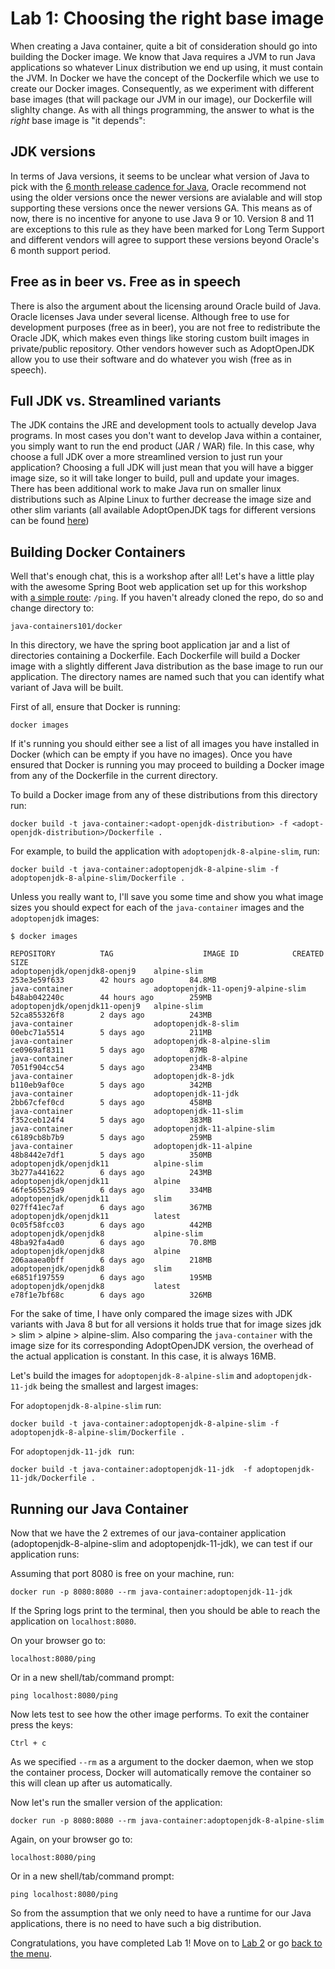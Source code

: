 # Lab 1: Choosing the right base image

When creating a Java container, quite a bit of consideration should go into building the Docker image. We know that Java requires a JVM to run Java applications so whatever Linux distribution we end up using, it must contain the JVM. In Docker we have the concept of the Dockerfile which we use to create our Docker images. Consequently, as we experiment with different base images (that will package our JVM in our image), our Dockerfile will slighlty change. As with all things programming, the answer to what is the _right_ base image is "it depends":

## JDK versions

In terms of Java versions, it seems to be unclear what version of Java to pick with the [6 month release cadence for Java](https://blogs.oracle.com/java-platform-group/update-and-faq-on-the-java-se-release-cadence), Oracle recommend not using the older versions once the newer versions are avialable and will stop supporting these versions once the newer versions GA. This means as of now, there is no incentive for anyone to use Java 9 or 10. Version 8 and 11 are exceptions to this rule as they have been marked for Long Term Support and different vendors will agree to support these versions beyond Oracle's 6 month support period. 

## Free as in beer vs. Free as in speech

There is also the argument about the licensing around Oracle build of Java. Oracle licenses Java under several license. Although free to use for development purposes (free as in beer), you are not free to redistribute the Oracle JDK, which makes even things like storing custom built images in private/public repository. Other vendors however such as AdoptOpenJDK allow you to use their software and do whatever you wish (free as in speech). 

## Full JDK vs. Streamlined variants 

The JDK contains the JRE and development tools to actually develop Java programs. In most cases you don't want to develop Java within a container, you simply want to run the end product (JAR / WAR) file. In this case, why choose a full JDK over a more streamlined version to just run your application? Choosing a full JDK will just mean that you will have a bigger image size, so it will take longer to build, pull and update your images. There has been additional work to make Java run on smaller linux distributions such as Alpine Linux to further decrease the image size and other slim variants (all available AdoptOpenJDK tags for different versions can be found [here](https://hub.docker.com/r/adoptopenjdk/openjdk11))

## Building Docker Containers

Well that's enough chat, this is a workshop after all! Let's have a little play with the awesome Spring Boot web application   set up for this workshop with [a simple route](../src/main/java/com/ibm/code/java/ping/PingController.java): `/ping`. If you haven't already cloned the repo, do so and change directory to:

```
java-containers101/docker
``` 

In this directory, we have the spring boot application jar and a list of directories containing a Dockerfile. Each Dockerfile will build a Docker image with a slightly different Java distribution as the base image to run our application. The directory names are named such that you can identify what variant of Java will be built.

First of all, ensure that Docker is running:

```
docker images
```

If it's running you should either see a list of all images you have installed in Docker (which can be empty if you have no images). Once you have ensured that Docker is running you may proceed to building a Docker image from any of the Dockerfile in the current directory.

To build a Docker image from any of these distributions from this directory run:

```
docker build -t java-container:<adopt-openjdk-distribution> -f <adopt-openjdk-distribution>/Dockerfile .
```

For example, to build the application with `adoptopenjdk-8-alpine-slim`, run:

```
docker build -t java-container:adoptopenjdk-8-alpine-slim -f adoptopenjdk-8-alpine-slim/Dockerfile .
```

Unless you really want to, I'll save you some time and show you what image sizes you should expect for each of the `java-container` images and the `adoptopenjdk` images:

```
$ docker images

REPOSITORY          TAG                    IMAGE ID            CREATED             SIZE
adoptopenjdk/openjdk8-openj9    alpine-slim                          253e3e59f633        42 hours ago        84.8MB
java-container                  adoptopenjdk-11-openj9-alpine-slim   b48ab042240c        44 hours ago        259MB
adoptopenjdk/openjdk11-openj9   alpine-slim                          52ca855326f8        2 days ago          243MB
java-container                  adoptopenjdk-8-slim                  00ebc71a5514        5 days ago          211MB
java-container                  adoptopenjdk-8-alpine-slim           ce0969af8311        5 days ago          87MB
java-container                  adoptopenjdk-8-alpine                7051f904cc54        5 days ago          234MB
java-container                  adoptopenjdk-8-jdk                   b110eb9af0ce        5 days ago          342MB
java-container                  adoptopenjdk-11-jdk                  2bb67cfef0cd        5 days ago          458MB
java-container                  adoptopenjdk-11-slim                 f352ceb124f4        5 days ago          383MB
java-container                  adoptopenjdk-11-alpine-slim          c6189cb8b7b9        5 days ago          259MB
java-container                  adoptopenjdk-11-alpine               48b8442e7df1        5 days ago          350MB
adoptopenjdk/openjdk11          alpine-slim                          3b277a441622        6 days ago          243MB
adoptopenjdk/openjdk11          alpine                               46fe565525a9        6 days ago          334MB
adoptopenjdk/openjdk11          slim                                 027ff41ec7af        6 days ago          367MB
adoptopenjdk/openjdk11          latest                               0c05f58fcc03        6 days ago          442MB
adoptopenjdk/openjdk8           alpine-slim                          48ba92fa4ad0        6 days ago          70.8MB
adoptopenjdk/openjdk8           alpine                               206aaaea0bff        6 days ago          218MB
adoptopenjdk/openjdk8           slim                                 e6851f197559        6 days ago          195MB
adoptopenjdk/openjdk8           latest                               e78f1e7bf68c        6 days ago          326MB
```

For the sake of time, I have only compared the image sizes with JDK variants with Java 8 but for all versions it holds true that for image sizes jdk > slim > alpine > alpine-slim. Also comparing the `java-container` with the image size for its corresponding AdoptOpenJDK version, the overhead of the actual application is constant. In this case, it is always 16MB. 

Let's build the images for `adoptopenjdk-8-alpine-slim` and `adoptopenjdk-11-jdk` being the smallest and largest images:

For `adoptopenjdk-8-alpine-slim` run:

```
docker build -t java-container:adoptopenjdk-8-alpine-slim -f adoptopenjdk-8-alpine-slim/Dockerfile .
```

For `adoptopenjdk-11-jdk ` run:

```
docker build -t java-container:adoptopenjdk-11-jdk  -f adoptopenjdk-11-jdk/Dockerfile .
```

## Running our Java Container 

Now that we have the 2 extremes of our java-container application (adoptopenjdk-8-alpine-slim and adoptopenjdk-11-jdk), we can test if our application runs:

Assuming that port 8080 is free on your machine, run:

```
docker run -p 8080:8080 --rm java-container:adoptopenjdk-11-jdk
```

If the Spring logs print to the terminal, then you should be able to reach the application on `localhost:8080`. 

On your browser go to:

```
localhost:8080/ping
```

Or in a new shell/tab/command prompt:

```
ping localhost:8080/ping
```

Now lets test to see how the other image performs. To exit the container press the keys: 

```
Ctrl + c
```

As we specified `--rm` as a argument to the docker daemon, when we stop the container process, Docker will automatically remove the container so this will clean up after us automatically.

Now let's run the smaller version of the application:

```
docker run -p 8080:8080 --rm java-container:adoptopenjdk-8-alpine-slim
```

Again, on your browser go to:

```
localhost:8080/ping
```

Or in a new shell/tab/command prompt:

```
ping localhost:8080/ping
```

So from the assumption that we only need to have a runtime for our Java applications, there is no need to have such a big distribution.

Congratulations, you have completed Lab 1! Move on to [Lab 2](./Lab_2.md) or go [back to the menu](../README.md).
